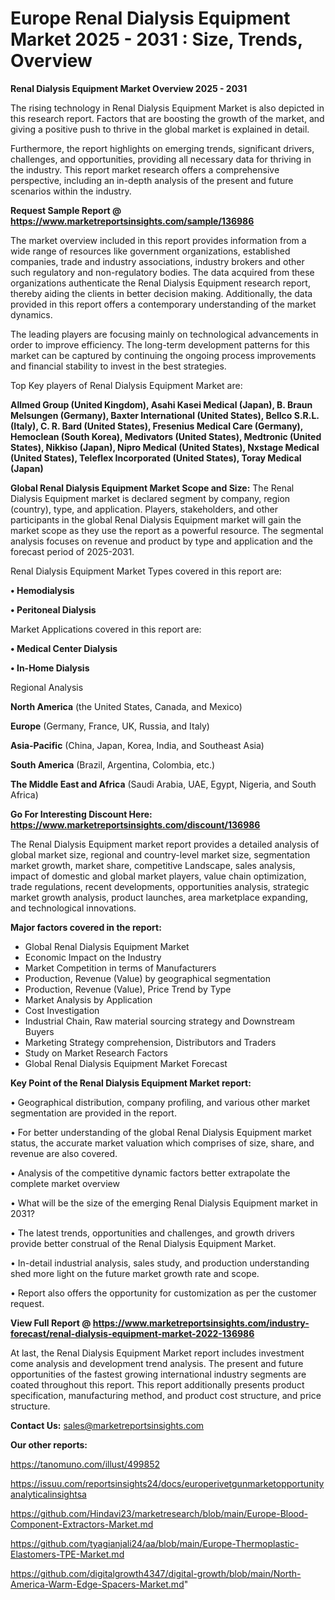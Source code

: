  # Europe Renal Dialysis Equipment Market 2025 - 2031 : Size, Trends, Overview

<Strong> Renal Dialysis Equipment Market Overview 2025 - 2031</strong>

The rising technology in Renal Dialysis Equipment Market is also depicted in this research report. Factors that are boosting the growth of the market, and giving a positive push to thrive in the global market is explained in detail.

Furthermore, the report highlights on emerging trends, significant drivers, challenges, and opportunities, providing all necessary data for thriving in the industry. This report market research offers a comprehensive perspective, including an in-depth analysis of the present and future scenarios within the industry.

<strong>Request Sample Report @ <a href=https://www.marketreportsinsights.com/sample/136986>https://www.marketreportsinsights.com/sample/136986</a></strong>

The market overview included in this report provides information from a wide range of resources like government organizations, established companies, trade and industry associations, industry brokers and other such regulatory and non-regulatory bodies. The data acquired from these organizations authenticate the Renal Dialysis Equipment research report, thereby aiding the clients in better decision making. Additionally, the data provided in this report offers a contemporary understanding of the market dynamics.

The leading players are focusing mainly on technological advancements in order to improve efficiency. The long-term development patterns for this market can be captured by continuing the ongoing process improvements and financial stability to invest in the best strategies.

Top Key players of Renal Dialysis Equipment Market are:

<strong>Allmed Group (United Kingdom), Asahi Kasei Medical (Japan), B. Braun Melsungen (Germany), Baxter International (United States), Bellco S.R.L. (Italy), C. R. Bard (United States), Fresenius Medical Care (Germany), Hemoclean (South Korea), Medivators (United States), Medtronic (United States), Nikkiso (Japan), Nipro Medical (United States), Nxstage Medical (United States), Teleflex Incorporated (United States), Toray Medical (Japan)</strong>

<strong><b>Global Renal Dialysis Equipment Market Scope and Size:</b></strong>
The Renal Dialysis Equipment market is declared segment by company, region (country), type, and application. Players, stakeholders, and other participants in the global Renal Dialysis Equipment market will gain the market scope as they use the report as a powerful resource. The segmental analysis focuses on revenue and product by type and application and the forecast period of 2025-2031.

Renal Dialysis Equipment Market Types covered in this report are:

<strong>• Hemodialysis

• Peritoneal Dialysis</strong>

Market Applications covered in this report are:

<strong>• Medical Center Dialysis

• In-Home Dialysis</strong> 

Regional Analysis

<strong>North America</strong> (the United States, Canada, and Mexico)

<strong>Europe</strong> (Germany, France, UK, Russia, and Italy)

<strong>Asia-Pacific</strong> (China, Japan, Korea, India, and Southeast Asia)

<strong>South America</strong> (Brazil, Argentina, Colombia, etc.)

<strong>The Middle East and Africa</strong> (Saudi Arabia, UAE, Egypt, Nigeria, and South Africa)

<strong>Go For Interesting Discount Here: <a href=https://www.marketreportsinsights.com/discount/136986>https://www.marketreportsinsights.com/discount/136986</a></strong>

The Renal Dialysis Equipment market report provides a detailed analysis of global market size, regional and country-level market size, segmentation market growth, market share, competitive Landscape, sales analysis, impact of domestic and global market players, value chain optimization, trade regulations, recent developments, opportunities analysis, strategic market growth analysis, product launches, area marketplace expanding, and technological innovations.

<strong><b>Major factors covered in the report:</b></strong>
<ul>
  <li>Global Renal Dialysis Equipment Market </li>
  <li>Economic Impact on the Industry</li>
  <li>Market Competition in terms of Manufacturers</li>
  <li>Production, Revenue (Value) by geographical segmentation</li>
  <li>Production, Revenue (Value), Price Trend by Type</li>
  <li>Market Analysis by Application</li>
  <li>Cost Investigation</li>
  <li>Industrial Chain, Raw material sourcing strategy and Downstream Buyers</li>
  <li>Marketing Strategy comprehension, Distributors and Traders</li>
  <li>Study on Market Research Factors</li>
  <li>Global Renal Dialysis Equipment Market Forecast</li>
</ul>

<strong><b>Key Point of the Renal Dialysis Equipment Market report:</b></strong>

• Geographical distribution, company profiling, and various other market segmentation are provided in the report.

• For better understanding of the global Renal Dialysis Equipment market status, the accurate market valuation which comprises of size, share, and revenue are also covered.

• Analysis of the competitive dynamic factors better extrapolate the complete market overview

• What will be the size of the emerging Renal Dialysis Equipment market in 2031?

• The latest trends, opportunities and challenges, and growth drivers provide better construal of the Renal Dialysis Equipment Market.

• In-detail industrial analysis, sales study, and production understanding shed more light on the future market growth rate and scope.

• Report also offers the opportunity for customization as per the customer request.

<strong><b>View Full Report @ <a href=https://www.marketreportsinsights.com/industry-forecast/renal-dialysis-equipment-market-2022-136986>https://www.marketreportsinsights.com/industry-forecast/renal-dialysis-equipment-market-2022-136986</a></b></strong>


At last, the Renal Dialysis Equipment Market report includes investment come analysis and development trend analysis. The present and future opportunities of the fastest growing international industry segments are coated throughout this report. This report additionally presents product specification, manufacturing method, and product cost structure, and price structure.

<strong>Contact Us:</strong>
sales@marketreportsinsights.com

<strong>Our other reports:</strong>

<a href=https://tanomuno.com/illust/499852>https://tanomuno.com/illust/499852</a>

<a href=https://issuu.com/reportsinsights24/docs/europerivetgunmarketopportunityanalyticalinsightsa>https://issuu.com/reportsinsights24/docs/europerivetgunmarketopportunityanalyticalinsightsa</a>

<a href=https://github.com/Hindavi23/marketresearch/blob/main/Europe-Blood-Component-Extractors-Market.md>https://github.com/Hindavi23/marketresearch/blob/main/Europe-Blood-Component-Extractors-Market.md</a>

<a href=https://github.com/tyagianjali24/aa/blob/main/Europe-Thermoplastic-Elastomers-TPE-Market.md>https://github.com/tyagianjali24/aa/blob/main/Europe-Thermoplastic-Elastomers-TPE-Market.md</a>

<a href=https://github.com/digitalgrowth4347/digital-growth/blob/main/North-America-Warm-Edge-Spacers-Market.md>https://github.com/digitalgrowth4347/digital-growth/blob/main/North-America-Warm-Edge-Spacers-Market.md</a>"
